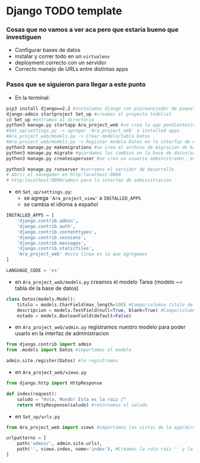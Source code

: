 # Django TODO template

### Cosas que no vamos a ver aca pero que estaria bueno que investiguen

* Configurar bases de datos
* instalar y correr todo en un `virtualenv`
* deployment correcto con un servidor
* Correcto manejo de URLs entre distintas apps

### Pasos que se siguieron para llegar a este punto
* En la terminal:
```bash
pip3 install django==2.2 #instalamos django con pip(manejador de paquetes de python)
django-admin startproject Set_up #creamos el proyecto todolist
cd Set_up #entramos al directorio
python3 manage.py startapp Ara_project_web #se crea la app pendientes(un proyecto puede tener muchas apps)
#Set_up/settings.py -> agregar 'Ara_project_web' a installed apps
#Ara_project_web/models.py -> Crear modelo/tabla Datos
#Ara_project_web/models.py -> Registar modelo Datos en la interfaz de Administracion
python3 manage.py makemigrations #se crea el archivo de migracion de base de datos
python3 manage.py migrate #guardamos los cambios en la base de datos(archivo db.sqlite3)
python3 manage.py createsuperuser #se crea un usuario administrador, en este caso admin:admin

python3 manage.py runserver #corremos el servidor de desarrollo
# Abrir el navegador en http:localhost:8000
# http:localhost:8000/admin para la interfaz de administracion
```

* en `Set_up/settings.py`:
  * se agrega `'Ara_project_view'` a `INSTALLED_APPS`
  * se cambia el idioma a español

```python
INSTALLED_APPS = [
    'django.contrib.admin',
    'django.contrib.auth',
    'django.contrib.contenttypes',
    'django.contrib.sessions',
    'django.contrib.messages',
    'django.contrib.staticfiles',
    'Ara_project_web' #esta linea es la que agregamos
]
```
```python
LANGUAGE_CODE = 'es'
``` 

* en `Ara_project_web/models.py` creamos el modelo Tarea (modelo ~= tabla de la base de datos)

```python
class Datos(models.Model):
    titulo = models.CharField(max_length=100) #Campo/columna titulo de tipo "campo de caracteres" de longitud maxima de 100
    descripcion = models.TextField(null=True, blank=True) #Campo/columna titulo de tipo Texto, los argumentos blank y null son para que el campo sea opcional
    estado = models.BooleanField(default=False)
```

* en `Ara_project_web/admin.py` registramos nuestro modelo para poder usarlo en la interfaz de administracion

```python
from django.contrib import admin
from .models import Datos #importamos el modelo

admin.site.register(Datos) #lo registramos

```

* en `Ara_project_web/views.py`

```python
from django.http import HttpResponse

def index(request):
    saludo = "Hola, Mundo! Esta es la raiz /"
    return HttpResponse(saludo) #retornamos el saludo
```

* en `Set_up/urls.py`

```python
from Ara_project_web import views #importamos las vistas de la app/directorio pendientes

urlpatterns = [
    path('admin/', admin.site.urls),
    path('', views.index, name='index'), #Creamos la ruta raiz '' y la enlazamos con nuestra vista index del archivo views.py
]

```


